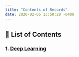 ```yaml
---
title: "Contents of Records"
date: 2020-02-05 13:50:28 -0400
---
```


## :cactus: List of Contents

### 1. [Deep Learning][deep-learning]

[deep-learning]: "https://youjin-lee.github.io/deeplearning/"
